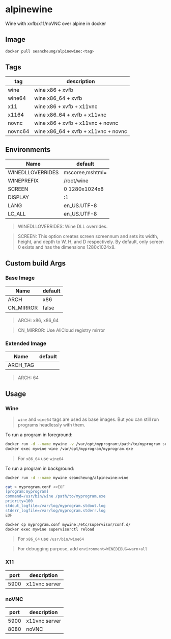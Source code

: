 # alpinewine

Wine with xvfb/x11/noVNC over alpine in docker

## Image

```bash
docker pull seancheung/alpinewine:<tag>
```

## Tags

| tag     | description                         |
| ------- | ----------------------------------- |
| wine    | wine x86 + xvfb                     |
| wine64  | wine x86_64 + xvfb                  |
| x11     | wine x86 + xvfb + x11vnc            |
| x1164   | wine x86_64 + xvfb + x11vnc         |
| novnc   | wine x86 + xvfb + x11vnc + novnc    |
| novnc64 | wine x86_64 + xvfb + x11vnc + novnc |

## Environments

| Name             | default         |
| ---------------- | --------------- |
| WINEDLLOVERRIDES | mscoree,mshtml= |
| WINEPREFIX       | /root/wine      |
| SCREEN           | 0 1280x1024x8   |
| DISPLAY          | :1              |
| LANG             | en_US.UTF-8     |
| LC_ALL           | en_US.UTF-8     |

> WINEDLLOVERRIDES: Wine DLL overrides.

> SCREEN: This option creates screen screennum and sets its width, height, and depth to W, H, and D respectively. By default, only screen 0 exists and has the dimensions 1280x1024x8.

## Custom build Args

### Base Image

| Name      | default |
| --------- | ------- |
| ARCH      | x86     |
| CN_MIRROR | false   |

> ARCH: x86, x86_64

> CN_MIRROR: Use AliCloud registry mirror

### Extended Image

| Name     | default |
| -------- | ------- |
| ARCH_TAG |         |

> ARCH: 64

## Usage

### Wine

> `wine` and `wine64` tags are used as base images. But you can still run programs headlessly with them.

To run a program in foreground:

```bash
docker run -d --name mywine -v /var/opt/myprogram:/path/to/myprogram seancheung/alpinewine:wine
docker exec mywine wine /var/opt/myprogram/myprogram.exe
```
> For `x86_64` use `wine64`

To run a program in background:

```bash
docker run -d --name mywine seancheung/alpinewine:wine

cat > myprogram.conf <<EOF
[program:myprogram]
command=/usr/bin/wine /path/to/myprogram.exe
priority=100
stdout_logfile=/var/log/myprogram.stdout.log
stderr_logfile=/var/log/myprogram.stderr.log
EOF

docker cp myprogram.conf mywine:/etc/supervisor/conf.d/
docker exec mywine supervisorctl reload
```
> For `x86_64` use `/usr/bin/wine64`

> For debugging purpose, add `environment=WINEDEBUG=warn+all`

### X11

| port | description   |
| ---- | ------------- |
| 5900 | x11vnc server |

### noVNC

| port | description   |
| ---- | ------------- |
| 5900 | x11vnc server |
| 8080 | noVNC         |
